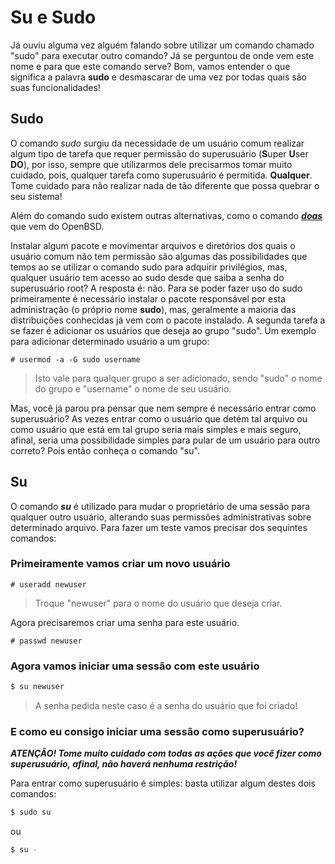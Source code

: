 # Su e Sudo

Já ouviu alguma vez alguém falando sobre utilizar um comando chamado "sudo" para executar outro comando? Já se perguntou de onde vem este nome e para que este comando serve? Bom, vamos entender o que significa a palavra **sudo** e desmascarar de uma vez por todas quais são suas funcionalidades!

## Sudo

O comando *sudo* surgiu da necessidade de um usuário comum realizar algum tipo de tarefa que requer permissão do superusuário (**S**uper **U**ser **DO**), por isso, sempre que utilizarmos dele precisarmos tomar muito cuidado, pois, qualquer tarefa como superusuário é permitida. **Qualquer**. Tome cuidado para não realizar nada de tão diferente que possa quebrar o seu sistema!

Além do comando sudo existem outras alternativas, como o comando ***<a href="https://man.openbsd.org/doas">doas</a>*** que vem do OpenBSD.

Instalar algum pacote e movimentar arquivos e diretórios dos quais o usuário comum não tem permissão são algumas das possibilidades que temos ao se utilizar o comando sudo para adquirir privilégios, mas, qualquer usuário tem acesso ao sudo desde que saiba a senha do superusuário root? A resposta é: não. Para se poder fazer uso do sudo primeiramente é necessário instalar o pacote responsável por esta administração (o próprio nome **sudo**), mas, geralmente a maioria das distribuições conhecidas já vem com o pacote instalado. A segunda tarefa a se fazer é adicionar os usuários que deseja ao grupo "sudo". Um exemplo para adicionar determinado usuário a um grupo:

```
# usermod -a -G sudo username
```
> Isto vale para qualquer grupo a ser adicionado, sendo "sudo" o nome do grupo e "username" o nome de seu usuário.

Mas, você já parou pra pensar que nem sempre é necessário entrar como superusuário? As vezes entrar como o usuário que detém tal arquivo ou como usuário que está em tal grupo seria mais simples e mais seguro, afinal, seria uma possibilidade simples para pular de um usuário para outro correto? Pois então conheça o comando "su".

## Su

O comando ***su*** é utilizado para mudar o proprietário de uma sessão para qualquer outro usuário, alterando suas permissões administrativas sobre determinado arquivo. Para fazer um teste vamos precisar dos sequintes comandos:

### Primeiramente vamos criar um novo usuário

```
# useradd newuser
```
> Troque "newuser" para o nome do usuário que deseja criar.

Agora precisaremos criar uma senha para este usuário.

```
# passwd newuser
```

### Agora vamos iniciar uma sessão com este usuário

```sh
$ su newuser
```
> A senha pedida neste caso é a senha do usuário que foi criado!

### E como eu consigo iniciar uma sessão como superusuário?

***ATENÇÃO! Tome muito cuidado com todas as ações que você fizer como superusuário, afinal, não haverá nenhuma restrição!***

Para entrar como superusuário é simples: basta utilizar algum destes dois comandos:

```sh
$ sudo su
```

ou 

```sh
$ su -
```

